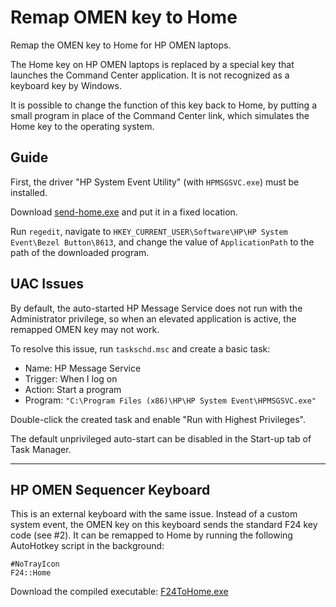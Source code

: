 # Remap OMEN key to Home

Remap the OMEN key to Home for HP OMEN laptops.

The Home key on HP OMEN laptops is replaced by a special key that launches the Command Center application. It is not recognized as a keyboard key by Windows. 

It is possible to change the function of this key back to Home, by putting a small program in place of the Command Center link, which simulates the Home key to the operating system.

## Guide

First, the driver "HP System Event Utility" (with `HPMSGSVC.exe`) must be installed.

Download [send-home.exe](https://github.com/jingyu9575/remap-omen-key/releases) and put it in a fixed location.

Run `regedit`, navigate to `HKEY_CURRENT_USER\Software\HP\HP System Event\Bezel Button\8613`, and change the value of `ApplicationPath` to the path of the downloaded program.

## UAC Issues

By default, the auto-started HP Message Service does not run with the Administrator privilege, so when an elevated application is active, the remapped OMEN key may not work.

To resolve this issue, run `taskschd.msc` and create a basic task:

* Name: HP Message Service
* Trigger: When I log on
* Action: Start a program
* Program: `"C:\Program Files (x86)\HP\HP System Event\HPMSGSVC.exe"`

Double-click the created task and enable "Run with Highest Privileges".

The default unprivileged auto-start can be disabled in the Start-up tab of Task Manager.

---

## HP OMEN Sequencer Keyboard

This is an external keyboard with the same issue. Instead of a custom system event, the OMEN key on this keyboard sends the standard F24 key code (see #2). It can be remapped to Home by running the following AutoHotkey script in the background:

```autohotkey
#NoTrayIcon
F24::Home
```

Download the compiled executable: [F24ToHome.exe](https://github.com/jingyu9575/remap-omen-key/releases)
